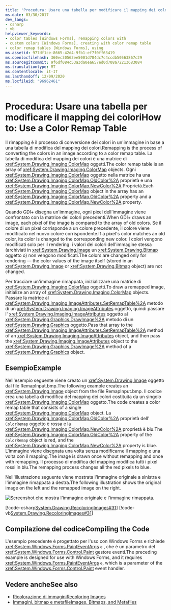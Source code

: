```yaml
---
title: 'Procedura: Usare una tabella per modificare il mapping dei colori'
ms.date: 03/30/2017
dev_langs:
- csharp
- vb
helpviewer_keywords:
- color tables [Windows Forms], remapping colors with
- custom colors [Windows Forms], creating with color remap table
- color remap tables [Windows Forms], using
ms.assetid: 977df1ce-8665-42d4-9fb1-ef7f0ff63419
ms.openlocfilehash: 360ec30563ee5001d784dc7c4ccdb50563867c29
ms.sourcegitcommit: 9f6df084c53a3da0ea657ed0d708a72213683084
ms.translationtype: MT
ms.contentlocale: it-IT
ms.lasthandoff: 12/09/2020
ms.locfileid: "96962461"
---
```

# <a name="how-to-use-a-color-remap-table"></a><span data-ttu-id="ce5c5-102">Procedura: Usare una tabella per modificare il mapping dei colori</span><span class="sxs-lookup"><span data-stu-id="ce5c5-102">How to: Use a Color Remap Table</span></span>
<span data-ttu-id="ce5c5-103">Il rimapping è il processo di conversione dei colori in un'immagine in base a una tabella di modifica del mapping dei colori.</span><span class="sxs-lookup"><span data-stu-id="ce5c5-103">Remapping is the process of converting the colors in an image according to a color remap table.</span></span> <span data-ttu-id="ce5c5-104">La tabella di modifica del mapping dei colori è una matrice di <xref:System.Drawing.Imaging.ColorMap> oggetti.</span><span class="sxs-lookup"><span data-stu-id="ce5c5-104">The color remap table is an array of <xref:System.Drawing.Imaging.ColorMap> objects.</span></span> <span data-ttu-id="ce5c5-105">Ogni <xref:System.Drawing.Imaging.ColorMap> oggetto nella matrice ha una <xref:System.Drawing.Imaging.ColorMap.OldColor%2A> proprietà e una <xref:System.Drawing.Imaging.ColorMap.NewColor%2A> Proprietà.</span><span class="sxs-lookup"><span data-stu-id="ce5c5-105">Each <xref:System.Drawing.Imaging.ColorMap> object in the array has an <xref:System.Drawing.Imaging.ColorMap.OldColor%2A> property and a <xref:System.Drawing.Imaging.ColorMap.NewColor%2A> property.</span></span>  
  
 <span data-ttu-id="ce5c5-106">Quando GDI+ disegna un'immagine, ogni pixel dell'immagine viene confrontato con la matrice dei colori precedenti.</span><span class="sxs-lookup"><span data-stu-id="ce5c5-106">When GDI+ draws an image, each pixel of the image is compared to the array of old colors.</span></span> <span data-ttu-id="ce5c5-107">Se il colore di un pixel corrisponde a un colore precedente, il colore viene modificato nel nuovo colore corrispondente.</span><span class="sxs-lookup"><span data-stu-id="ce5c5-107">If a pixel's color matches an old color, its color is changed to the corresponding new color.</span></span> <span data-ttu-id="ce5c5-108">I colori vengono modificati solo per il rendering: i valori dei colori dell'immagine stessa (archiviati in <xref:System.Drawing.Image> un <xref:System.Drawing.Bitmap> oggetto o) non vengono modificati.</span><span class="sxs-lookup"><span data-stu-id="ce5c5-108">The colors are changed only for rendering — the color values of the image itself (stored in an <xref:System.Drawing.Image> or <xref:System.Drawing.Bitmap> object) are not changed.</span></span>  
  
 <span data-ttu-id="ce5c5-109">Per tracciare un'immagine rimappata, inizializzare una matrice di <xref:System.Drawing.Imaging.ColorMap> oggetti.</span><span class="sxs-lookup"><span data-stu-id="ce5c5-109">To draw a remapped image, initialize an array of <xref:System.Drawing.Imaging.ColorMap> objects.</span></span> <span data-ttu-id="ce5c5-110">Passare la matrice al <xref:System.Drawing.Imaging.ImageAttributes.SetRemapTable%2A> metodo di un <xref:System.Drawing.Imaging.ImageAttributes> oggetto, quindi passare l' <xref:System.Drawing.Imaging.ImageAttributes> oggetto al <xref:System.Drawing.Graphics.DrawImage%2A> metodo di un <xref:System.Drawing.Graphics> oggetto.</span><span class="sxs-lookup"><span data-stu-id="ce5c5-110">Pass that array to the <xref:System.Drawing.Imaging.ImageAttributes.SetRemapTable%2A> method of an <xref:System.Drawing.Imaging.ImageAttributes> object, and then pass the <xref:System.Drawing.Imaging.ImageAttributes> object to the <xref:System.Drawing.Graphics.DrawImage%2A> method of a <xref:System.Drawing.Graphics> object.</span></span>  
  
## <a name="example"></a><span data-ttu-id="ce5c5-111">Esempio</span><span class="sxs-lookup"><span data-stu-id="ce5c5-111">Example</span></span>  
 <span data-ttu-id="ce5c5-112">Nell'esempio seguente viene creato un <xref:System.Drawing.Image> oggetto dal file RemapInput.bmp.</span><span class="sxs-lookup"><span data-stu-id="ce5c5-112">The following example creates an <xref:System.Drawing.Image> object from the file RemapInput.bmp.</span></span> <span data-ttu-id="ce5c5-113">Il codice crea una tabella di modifica del mapping dei colori costituita da un singolo <xref:System.Drawing.Imaging.ColorMap> oggetto.</span><span class="sxs-lookup"><span data-stu-id="ce5c5-113">The code creates a color remap table that consists of a single <xref:System.Drawing.Imaging.ColorMap> object.</span></span> <span data-ttu-id="ce5c5-114">La <xref:System.Drawing.Imaging.ColorMap.OldColor%2A> proprietà dell' `ColorRemap` oggetto è rossa e la <xref:System.Drawing.Imaging.ColorMap.NewColor%2A> proprietà è blu.</span><span class="sxs-lookup"><span data-stu-id="ce5c5-114">The <xref:System.Drawing.Imaging.ColorMap.OldColor%2A> property of the `ColorRemap` object is red, and the <xref:System.Drawing.Imaging.ColorMap.NewColor%2A> property is blue.</span></span> <span data-ttu-id="ce5c5-115">L'immagine viene disegnata una volta senza modificarne il mapping e una volta con il mapping.</span><span class="sxs-lookup"><span data-stu-id="ce5c5-115">The image is drawn once without remapping and once with remapping.</span></span> <span data-ttu-id="ce5c5-116">Il processo di modifica del mapping modifica tutti i pixel rossi in blu.</span><span class="sxs-lookup"><span data-stu-id="ce5c5-116">The remapping process changes all the red pixels to blue.</span></span>  
  
 <span data-ttu-id="ce5c5-117">Nell'illustrazione seguente viene mostrata l'immagine originale a sinistra e l'immagine rimappata a destra.</span><span class="sxs-lookup"><span data-stu-id="ce5c5-117">The following illustration shows the original image on the left and the remapped image on the right.</span></span>  
  
 ![Screenshot che mostra l'immagine originale e l'immagine rimappata.](./media/how-to-use-a-color-remap-table/original-image-remap-colors.png)  
  
 [!code-csharp[System.Drawing.RecoloringImages#31](~/samples/snippets/csharp/VS_Snippets_Winforms/System.Drawing.RecoloringImages/CS/Class1.cs#31)]
 [!code-vb[System.Drawing.RecoloringImages#31](~/samples/snippets/visualbasic/VS_Snippets_Winforms/System.Drawing.RecoloringImages/VB/Class1.vb#31)]  
  
## <a name="compiling-the-code"></a><span data-ttu-id="ce5c5-119">Compilazione del codice</span><span class="sxs-lookup"><span data-stu-id="ce5c5-119">Compiling the Code</span></span>  
 <span data-ttu-id="ce5c5-120">L'esempio precedente è progettato per l'uso con Windows Forms e richiede <xref:System.Windows.Forms.PaintEventArgs> `e` , che è un parametro del <xref:System.Windows.Forms.Control.Paint> gestore eventi.</span><span class="sxs-lookup"><span data-stu-id="ce5c5-120">The preceding example is designed for use with Windows Forms, and it requires <xref:System.Windows.Forms.PaintEventArgs> `e`, which is a parameter of the <xref:System.Windows.Forms.Control.Paint> event handler.</span></span>  
  
## <a name="see-also"></a><span data-ttu-id="ce5c5-121">Vedere anche</span><span class="sxs-lookup"><span data-stu-id="ce5c5-121">See also</span></span>

- [<span data-ttu-id="ce5c5-122">Ricolorazione di immagini</span><span class="sxs-lookup"><span data-stu-id="ce5c5-122">Recoloring Images</span></span>](recoloring-images.md)
- [<span data-ttu-id="ce5c5-123">Immagini, bitmap e metafile</span><span class="sxs-lookup"><span data-stu-id="ce5c5-123">Images, Bitmaps, and Metafiles</span></span>](images-bitmaps-and-metafiles.md)
